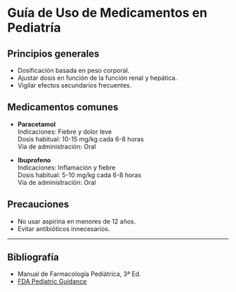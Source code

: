 # Guía de Uso de Medicamentos en Pediatría

## Principios generales

- Dosificación basada en peso corporal.
- Ajustar dosis en función de la función renal y hepática.
- Vigilar efectos secundarios frecuentes.

## Medicamentos comunes

- **Paracetamol**  
  Indicaciones: Fiebre y dolor leve  
  Dosis habitual: 10-15 mg/kg cada 6-8 horas  
  Vía de administración: Oral  

- **Ibuprofeno**  
  Indicaciones: Inflamación y fiebre  
  Dosis habitual: 5-10 mg/kg cada 6-8 horas  
  Vía de administración: Oral  

## Precauciones

- No usar aspirina en menores de 12 años.
- Evitar antibióticos innecesarios.

---

## Bibliografía

- Manual de Farmacología Pediátrica, 3ª Ed.
- [FDA Pediatric Guidance](https://www.fda.gov)
